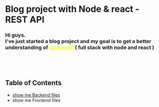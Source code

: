 # Blog project with Node & react - REST API

<!-- ###  -->

<h3> 
Hi guys. <br />
I've just started a blog project and my goal is to get a better understanding of </ br> <span style="color:yellow;text-decoration:underline"> javascript </span> ( <b> full stack with node and react </b> )
<h3>

<br />
<br />

<h2>
    Table of Contents
</h2>
<ul>
    <li>
        <a href="https://github.com/TarDasT-7/Blog-with-node-react-API/tree/main/backend"> show me Backend files</a>
    </li>
    <li>
        <a > show me Frontend files</a>
    </li>
    
<ul>
